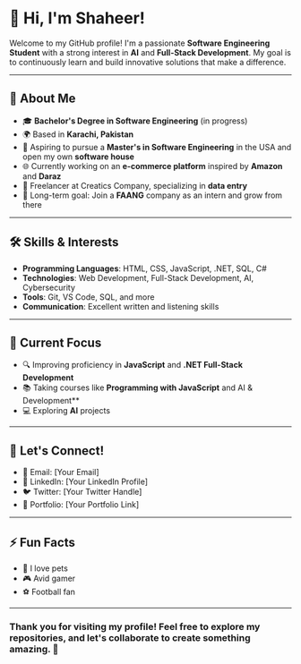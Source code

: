 # 👋 Hi, I'm Shaheer!

Welcome to my GitHub profile! I'm a passionate **Software Engineering Student** with a strong interest in **AI** and **Full-Stack Development**. My goal is to continuously learn and build innovative solutions that make a difference.

---

## 🌟 About Me
- 🎓 **Bachelor's Degree in Software Engineering** (in progress)  
- 🌍 Based in **Karachi, Pakistan**  
- 🚀 Aspiring to pursue a **Master's in Software Engineering** in the USA and open my own **software house**  
- 🌐 Currently working on an **e-commerce platform** inspired by **Amazon** and **Daraz**  
- 💼 Freelancer at Creatics Company, specializing in **data entry**  
- 🎯 Long-term goal: Join a **FAANG** company as an intern and grow from there  

---

## 🛠 Skills & Interests
- **Programming Languages**: HTML, CSS, JavaScript, .NET, SQL, C#  
- **Technologies**: Web Development, Full-Stack Development, AI, Cybersecurity  
- **Tools**: Git, VS Code, SQL, and more  
- **Communication**: Excellent written and listening skills  

---

## 🌱 Current Focus
- 🔍 Improving proficiency in **JavaScript** and **.NET Full-Stack Development**  
- 📚 Taking courses like **Programming with JavaScript** and AI & Development**  
- 💻 Exploring **AI** projects  

---

## 💬 Let's Connect!
- 📧 Email: [Your Email]  
- 💼 LinkedIn: [Your LinkedIn Profile]  
- 🐦 Twitter: [Your Twitter Handle]  
- 🌟 Portfolio: [Your Portfolio Link]  

---

## ⚡ Fun Facts
- 🐾 I love pets  
- 🎮 Avid gamer   
- ⚽ Football fan  

---

### Thank you for visiting my profile! Feel free to explore my repositories, and let's collaborate to create something amazing. 🌟
